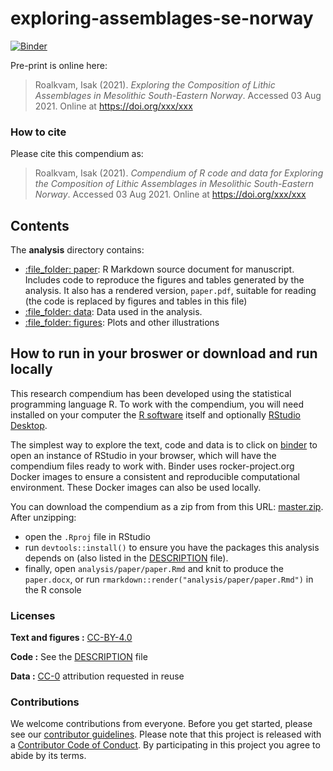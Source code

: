 
<!-- README.md is generated from README.Rmd. Please edit that file -->

# exploring-assemblages-se-norway

[![Binder](https://mybinder.org/badge_logo.svg)](https://mybinder.org/v2/gh/isakro/dialpastrepository/master?urlpath=rstudio)

<!-- This repository contains the data and code for the paper: -->
<!-- > Authors, (YYYY). *Exploring the Composition of Lithic Assemblages in Mesolithic South-Eastern Norway*. Name of journal/book -->
<!-- > <https://doi.org/xxx/xxx> -->

Pre-print is online here:

> Roalkvam, Isak (2021). *Exploring the Composition of Lithic
> Assemblages in Mesolithic South-Eastern Norway*. Accessed 03 Aug 2021.
> Online at <https://doi.org/xxx/xxx>

### How to cite

Please cite this compendium as:

> Roalkvam, Isak (2021). *Compendium of R code and data for Exploring
> the Composition of Lithic Assemblages in Mesolithic South-Eastern
> Norway*. Accessed 03 Aug 2021. Online at <https://doi.org/xxx/xxx>

## Contents

The **analysis** directory contains:

-   [:file\_folder: paper](/analysis/paper): R Markdown source document
    for manuscript. Includes code to reproduce the figures and tables
    generated by the analysis. It also has a rendered version,
    `paper.pdf`, suitable for reading (the code is replaced by figures
    and tables in this file)
-   [:file\_folder: data](/analysis/data): Data used in the analysis.
-   [:file\_folder: figures](/analysis/figures): Plots and other
    illustrations

## How to run in your broswer or download and run locally

This research compendium has been developed using the statistical
programming language R. To work with the compendium, you will need
installed on your computer the [R
software](https://cloud.r-project.org/) itself and optionally [RStudio
Desktop](https://rstudio.com/products/rstudio/download/).

The simplest way to explore the text, code and data is to click on
[binder](https://mybinder.org/v2/gh/isakro/dialpastrepository/master?urlpath=rstudio)
to open an instance of RStudio in your browser, which will have the
compendium files ready to work with. Binder uses rocker-project.org
Docker images to ensure a consistent and reproducible computational
environment. These Docker images can also be used locally.

You can download the compendium as a zip from from this URL:
[master.zip](/archive/master.zip). After unzipping:

-   open the `.Rproj` file in RStudio
-   run `devtools::install()` to ensure you have the packages this
    analysis depends on (also listed in the [DESCRIPTION](/DESCRIPTION)
    file).
-   finally, open `analysis/paper/paper.Rmd` and knit to produce the
    `paper.docx`, or run `rmarkdown::render("analysis/paper/paper.Rmd")`
    in the R console

### Licenses

**Text and figures :**
[CC-BY-4.0](http://creativecommons.org/licenses/by/4.0/)

**Code :** See the [DESCRIPTION](DESCRIPTION) file

**Data :** [CC-0](http://creativecommons.org/publicdomain/zero/1.0/)
attribution requested in reuse

### Contributions

We welcome contributions from everyone. Before you get started, please
see our [contributor guidelines](CONTRIBUTING.md). Please note that this
project is released with a [Contributor Code of Conduct](CONDUCT.md). By
participating in this project you agree to abide by its terms.
